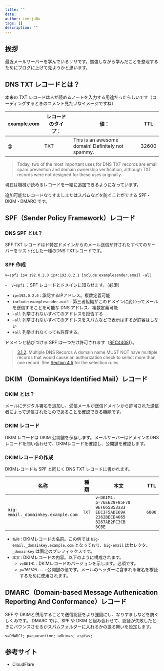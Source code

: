 ```yaml
---
title: ""
date: 
author: Lee-juNu
tags: []
description: ""
---
```


## 挨拶
最近メールサーバーを学んでいるリリです。勉強しながら学んだことを整理するためにブログに上げて見ようかと思います。


## DNS TXT レコードとは？

本来の TXT レコードは人が読めるノートを入力する用途だったらしいです（コーディングするときのコメント見たいなイメージですね）

| example.com | レコードのタイプ： | 値：                                       | TTL   |
| ----------- | --------- | ------------------------------------------------- | ----- |
| @           | TXT       | This is an awesome domain! Definitely not spammy. | 32600 |

>Today, two of the most important uses for DNS TXT records are email spam prevention and domain ownership verification, although TXT records were not designed for these uses originally.

現在は機械が読めるレコードを一緒に追加できるようになっています。

追加可能なレコードなりすましまたはスパムなどを防ぐことができる SPF・DKIM・DMARC です。


## SPF（Sender Policy Framework）レコード

### DNS SPF とは？
SPF TXT レコードはド特定ドメインからのメール送信が許されたすべてのサーバーをリスト化した一種のDNS TXTレコードです。

### SPF 作成

```
v=spf1 ip4:192.0.2.0 ip4:192.0.2.1 include:examplesender.email -all
```

-　` v=spf1 ` ：SPF レコードとドメインに知らせます。（必須）
-  ` ip=192.0.2.0 ` : 承認するIPアドレス。複数定義可能
- ` include:examplesender.mail ` : 第三者組織がこのドメインに変わってメールを送信することを可能な DNS アドレス、複数定義可能
- ` -all ` 列挙されないすべてのアドレスを拒否する
- ` ~all ` 列挙されないすべてのアドレスをスパムなどで表示はするが許容はしない
- ` +all ` 列挙されなくっても許容する。

ドメインと結びつける SPF は一つだけ許可されます（[RFC4408](https://datatracker.ietf.org/doc/html/rfc4408))）。
> [3.1.2](https://datatracker.ietf.org/doc/html/rfc4408#section-3.1.2).  Multiple DNS Records
   A domain name MUST NOT have multiple records that would cause an
   authorization check to select more than one record.  See [Section 4.5](https://datatracker.ietf.org/doc/html/rfc4408#section-4.5)
   for the selection rules.

## DKIM （DomainKeys Identified Mail）レコード

### DKIM とは？

メールにデジタル署名を追加し、受信メールが送信ドメインから許可された送信者によって送信されたものであることを確認できる機能です。

### DKIM レコード
DKIM レコードは DKIM 公開鍵を保存します。メールサーバーはドメインのDNSレコードを問い合わせて、DKIMレコードを確認し、公開鍵を確認します。


### DKIMレコードの作成

DKIMレコードも SPF と同じく DNS TXT レコードに書かれます。

| 名称                                 | 種類    | 本文                                                                                           | TTL    |
| ---------------------------------- | ----- | -------------------------------------------------------------------------------------------- | ------ |
| `big-email._domainkey.example.com` | `TXT` | `v=DKIM1; p=76E629F05F70   9EF665853333   EEC3F5ADE69A   2362BECE4065   8267AB2FC3CB   6CBE` | `6000` |


- `名称` : DKIMレコードの名前。この例では `big-email._domainkey.example.com` となっており、`big-email` はセレクタ、`_domainkey` は固定のプレフィックスです。
- `本文` : DKIMレコードの内容。以下のように構成されます。
    - `v=DKIM1` : DKIMレコードのバージョンを示します。必須です。
    - `p=76E629...` : 公開鍵の値です。メールのヘッダーに含まれる署名を検証するために使用されます。


## DMARC（Domain-based Message Authenication Reporting And Conformance）レコード

 SPF や DKIMと併用することで送信認証をより強固にし、なりすましなどを防ぐしくみです。 DMARC では、SPF や DKIM と組み合わせて、認証が失敗したときにバウンスさせるかスパムフォルダーに入れるかの振る舞いを設定します。


```
v=DMARC1; p=quarantine; adkim=s; aspf=s; 
```


## 参考サイト

- CloudFlare
